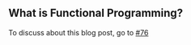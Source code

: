 ## What is Functional Programming?

To discuss about this blog post, go to [#76](https://github.com/ngxson/blog-comments/issues/76)

<!-- {"issue":76} -->